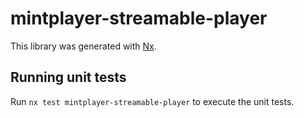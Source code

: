 # mintplayer-streamable-player

This library was generated with [Nx](https://nx.dev).

## Running unit tests

Run `nx test mintplayer-streamable-player` to execute the unit tests.
